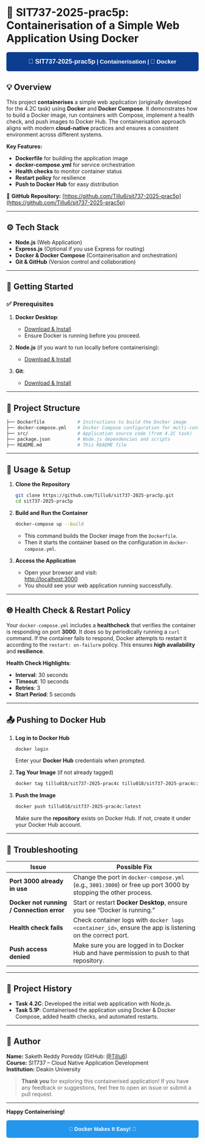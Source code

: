 # 🚀 SIT737-2025-prac5p: Containerisation of a Simple Web Application Using Docker

<div style="background-color:#0b3d91; color:#ffffff; padding:15px; text-align:center; font-family: sans-serif; font-weight: bold; border-radius: 5px;">
  <span style="font-size: 1.2em;">🚀 SIT737-2025-prac5p</span> | <span style="font-size: 1.1em;">Containerisation</span> | <span style="font-size: 1.1em;">🐳 Docker</span>
</div>

## 💡 Overview

This project **containerises** a simple web application (originally developed for the 4.2C task) using **Docker** and **Docker Compose**. It demonstrates how to build a Docker image, run containers with Compose, implement a health check, and push images to Docker Hub. The containerisation approach aligns with modern **cloud-native** practices and ensures a consistent environment across different systems.

**Key Features:**

- **Dockerfile** for building the application image  
- **docker-compose.yml** for service orchestration  
- **Health checks** to monitor container status  
- **Restart policy** for resilience  
- **Push to Docker Hub** for easy distribution

🔗 **GitHub Repository:** [https://github.com/Tillu6/sit737-2025-prac5p](https://github.com/Tillu6/sit737-2025-prac5p)

---

## ⚙️ Tech Stack

- **Node.js** (Web Application)
- **Express.js** (Optional if you use Express for routing)
- **Docker & Docker Compose** (Containerisation and orchestration)
- **Git & GitHub** (Version control and collaboration)

---

## 🏁 Getting Started

### ✅ Prerequisites

1. **Docker Desktop**:  
   - [Download & Install](https://www.docker.com/products/docker-desktop)  
   - Ensure Docker is running before you proceed.

2. **Node.js** (if you want to run locally before containerising):  
   - [Download & Install](https://nodejs.org/en/)

3. **Git**:  
   - [Download & Install](https://git-scm.com/)

---

## 📂 Project Structure

```bash
├── Dockerfile            # Instructions to build the Docker image
├── docker-compose.yml    # Docker Compose configuration for multi-container (or single service) setup
├── src/                  # Application source code (from 4.2C task)
├── package.json          # Node.js dependencies and scripts
├── README.md             # This README file
```

---

## 🚀 Usage & Setup

1. **Clone the Repository**  
   ```bash
   git clone https://github.com/Tillu6/sit737-2025-prac5p.git
   cd sit737-2025-prac5p
   ```

2. **Build and Run the Container**  
   ```bash
   docker-compose up --build
   ```
   - This command builds the Docker image from the `Dockerfile`.
   - Then it starts the container based on the configuration in `docker-compose.yml`.

3. **Access the Application**  
   - Open your browser and visit:  
     [http://localhost:3000](http://localhost:3000)  
   - You should see your web application running successfully.

---

## 🌐 Health Check & Restart Policy

Your `docker-compose.yml` includes a **healthcheck** that verifies the container is responding on port **3000**. It does so by periodically running a `curl` command. If the container fails to respond, Docker attempts to restart it according to the `restart: on-failure` policy. This ensures **high availability** and **resilience**.

**Health Check Highlights**:
- **Interval**: 30 seconds  
- **Timeout**: 10 seconds  
- **Retries**: 3  
- **Start Period**: 5 seconds  

---

## 📤 Pushing to Docker Hub

1. **Log in to Docker Hub**  
   ```bash
   docker login
   ```
   Enter your **Docker Hub** credentials when prompted.

2. **Tag Your Image** (if not already tagged)  
   ```bash
   docker tag tillu018/sit737-2025-prac4c tillu018/sit737-2025-prac4c:latest
   ```

3. **Push the Image**  
   ```bash
   docker push tillu018/sit737-2025-prac4c:latest
   ```
   Make sure the **repository** exists on Docker Hub. If not, create it under your Docker Hub account.

---

## 🧩 Troubleshooting

| Issue                                    | Possible Fix                                                                                              |
|------------------------------------------|------------------------------------------------------------------------------------------------------------|
| **Port 3000 already in use**             | Change the port in `docker-compose.yml` (e.g., `3001:3000`) or free up port 3000 by stopping the other process. |
| **Docker not running / Connection error**| Start or restart **Docker Desktop**, ensure you see “Docker is running.”                                   |
| **Health check fails**                   | Check container logs with `docker logs <container_id>`, ensure the app is listening on the correct port.  |
| **Push access denied**                   | Make sure you are logged in to Docker Hub and have permission to push to that repository.                 |

---

## 📝 Project History

- **Task 4.2C**: Developed the initial web application with Node.js.
- **Task 5.1P**: Containerised the application using Docker & Docker Compose, added health checks, and automated restarts.

---

## 🙋 Author

**Name:** Saketh Reddy Poreddy (GitHub: [@Tillu6](https://github.com/Tillu6))  
**Course:** SIT737 – Cloud Native Application Development  
**Institution:** Deakin University  

> **Thank you** for exploring this containerised application! If you have any feedback or suggestions, feel free to open an issue or submit a pull request.  

---  

**Happy Containerising!**  
<p align="center">
  <div style="background-color:#2496ED; color:#ffffff; padding:15px; text-align:center; font-family: sans-serif; font-weight: bold; border-radius: 5px;">
    🐳 Docker Makes It Easy! 🚀
  </div>
</p>
